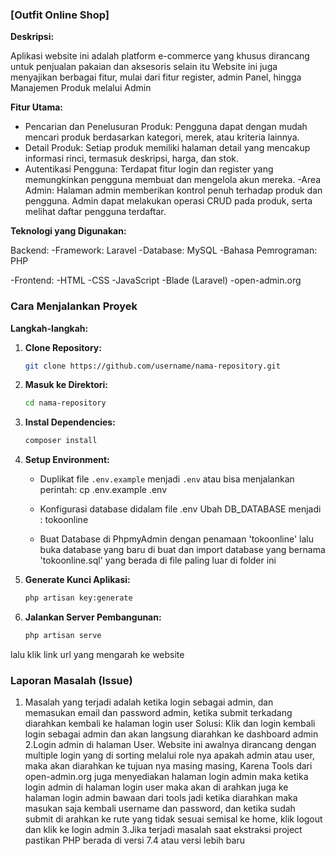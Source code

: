 ### [Outfit Online Shop]

**Deskripsi:**

Aplikasi website ini adalah platform e-commerce yang khusus dirancang untuk penjualan pakaian dan aksesoris selain itu Website ini juga menyajikan berbagai fitur, mulai dari fitur register, admin Panel, hingga Manajemen Produk melalui Admin

**Fitur Utama:**

- Pencarian dan Penelusuran Produk:
Pengguna dapat dengan mudah mencari produk berdasarkan kategori, merek, atau kriteria lainnya.
- Detail Produk:
Setiap produk memiliki halaman detail yang mencakup informasi rinci, termasuk deskripsi, harga, dan stok.
- Autentikasi Pengguna:
Terdapat fitur login dan register yang memungkinkan pengguna membuat dan mengelola akun mereka.
-Area Admin:
Halaman admin memberikan kontrol penuh terhadap produk dan pengguna. Admin dapat melakukan operasi CRUD pada produk, serta melihat daftar pengguna terdaftar.

**Teknologi yang Digunakan:**

Backend:
-Framework: Laravel
-Database: MySQL
-Bahasa Pemrograman: PHP

-Frontend:
-HTML
-CSS
-JavaScript
-Blade (Laravel)
-open-admin.org

### Cara Menjalankan Proyek

**Langkah-langkah:**

1. **Clone Repository:**
   ```bash
   git clone https://github.com/username/nama-repository.git
   ```

2. **Masuk ke Direktori:**
   ```bash
   cd nama-repository
   ```

3. **Instal Dependencies:**
   ```bash
   composer install
   ```

4. **Setup Environment:**
   - Duplikat file `.env.example` menjadi `.env`
     atau bisa menjalankan perintah:
cp .env.example .env
     
   - Konfigurasi database didalam file .env
     Ubah DB_DATABASE menjadi : tokoonline
     
   - Buat Database di PhpmyAdmin dengan penamaan 'tokoonline'
     lalu buka database yang baru di buat dan import database yang bernama 'tokoonline.sql' yang berada di file paling luar di folder ini



5. **Generate Kunci Aplikasi:**
   ```bash
   php artisan key:generate
   ```


6. **Jalankan Server Pembangunan:**
   ```bash
   php artisan serve
   ```

lalu klik link url yang mengarah ke website



### Laporan Masalah (Issue)

1. Masalah yang terjadi adalah ketika login sebagai admin, dan memasukan email dan password admin, ketika submit terkadang diarahkan kembali ke halaman login user
   Solusi:
   Klik dan login kembali login sebagai admin dan akan langsung diarahkan ke dashboard admin
2.Login admin di halaman User. Website ini awalnya dirancang dengan multiple login yang di sorting melalui role nya apakah admin atau user, maka akan diarahkan ke tujuan nya masing masing,
  Karena Tools dari open-admin.org juga menyediakan halaman login admin maka ketika login admin di halaman login user maka akan di arahkan juga ke halaman login admin bawaan dari tools jadi 
  ketika diarahkan maka masukan saja kembali username dan password, dan ketika sudah submit di arahkan ke rute yang tidak sesuai semisal ke home, klik logout dan klik ke login admin
3.Jika terjadi masalah saat ekstraksi project pastikan PHP berada di versi 7.4 atau versi lebih baru


